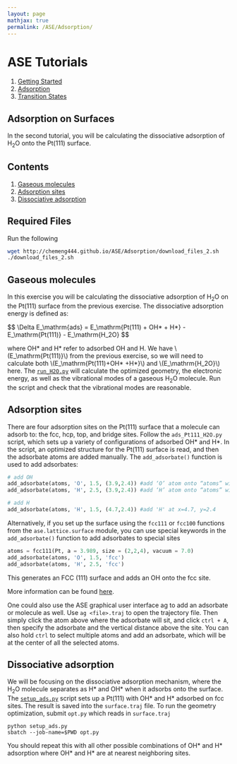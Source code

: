 ```yaml
---
layout: page
mathjax: true
permalink: /ASE/Adsorption/
---
```


# ASE Tutorials
1. [Getting Started](../Getting_Started/)
2. [Adsorption](../Adsorption/)
3. [Transition States](../Transition_States/)

## Adsorption on Surfaces

In the second tutorial, you will be calculating the dissociative adsorption of H<sub>2</sub>O onto the Pt(111) surface.

## Contents
1. [Gaseous molecules](#gaseous-molecules)
2. [Adsorption sites](#adsorption-sites)
3. [Dissociative adsorption](#dissociative-adsorption)

## Required Files

Run the following 

```bash
wget http://chemeng444.github.io/ASE/Adsorption/download_files_2.sh
./download_files_2.sh
```

<a name='gaseous-molecules'></a>
## Gaseous molecules

In this exercise you will be calculating the dissociative adsorption of H<sub>2</sub>O on the Pt(111) surface from the previous exercise. The dissociative adsorption energy is defined as:
<div>
$$
\Delta E_\mathrm{ads} = E_\mathrm{Pt(111) + OH* + H*}  - E_\mathrm{Pt(111)} - E_\mathrm{H_2O}
$$

</div>

where OH\* and H\* refer to adsorbed OH and H. We have \\(E\_\mathrm{Pt(111)}\\) from the previous exercise, so we will need to calculate both \\(E\_\mathrm{Pt(111)+OH\* +H\*}\\) and \\(E\_\mathrm{H\_2O}\\) here. The [`run_H2O.py`](run_H2O.py) will calculate the optimized geometry, the electronic energy, as well as the vibrational modes of a gaseous H<sub>2</sub>O molecule. Run the script and check that the vibrational modes are reasonable.

<a name='adsorption-sites'></a>
## Adsorption sites

There are four adsorption sites on the Pt(111) surface that a molecule can adsorb to: the fcc, hcp, top, and bridge sites. Follow the `ads_Pt111_H2O.py` script, which sets up a variety of configurations of adsorbed OH\* and H\*. In the script, an optimized structure for the Pt(111) surface is read, and then the adsorbate atoms are added manually. The `add_adsorbate()` function is used to add adsorbates:

```python
# add OH
add_adsorbate(atoms, 'O', 1.5, (3.9,2.4)) #add ‘O’ atom onto “atoms” with height 1.5 above surface at x=3.9, y=2.4 
add_adsorbate(atoms, 'H', 2.5, (3.9,2.4)) #add ‘H’ atom onto “atoms” with height 1 above O

# add H
add_adsorbate(atoms, 'H', 1.5, (4.7,2.4)) #add 'H' at x=4.7, y=2.4
```

Alternatively, if you set up the surface using the `fcc111` or `fcc100` functions from the `ase.lattice.surface` module, you can use special keywords in the `add_adsorbate()` function to add adsorbates to special sites

```python
atoms = fcc111(Pt, a = 3.989, size = (2,2,4), vacuum = 7.0)
add_adsorbate(atoms, 'O', 1.5, 'fcc')
add_adsorbate(atoms, 'H', 2.5, 'fcc')
```

This generates an FCC (111) surface and adds an OH onto the fcc site.

More information can be found [here](https://wiki.fysik.dtu.dk/ase/ase/surface.html).

One could also use the ASE graphical user interface ag to add an adsorbate or molecule as well. Use `ag <file>.traj` to open the trajectory file. Then simply click the atom above where the adsorbate will sit, and click `ctrl + A`, then specify the adsorbate and the vertical distance above the site. You can also hold `ctrl` to select multiple atoms and add an adsorbate, which will be at the center of all the selected atoms.

<a name='dissociative-adsorption'></a>
## Dissociative adsorption

We will be focusing on the dissociative adsorption mechanism, where the H<sub>2</sub>O molecule separates as H* and OH* when it adsorbs onto the surface. The [`setup_ads.py`](setup_ads.py) script sets up a Pt(111) with OH* and H* adsorbed on fcc sites. The result is saved into the `surface.traj` file. To run the geometry optimization, submit `opt.py` which reads in `surface.traj`

```batch
python setup_ads.py
sbatch --job-name=$PWD opt.py
```

You should repeat this with all other possible combinations of OH* and H* adsorption where OH* and H* are at nearest neighboring sites.
